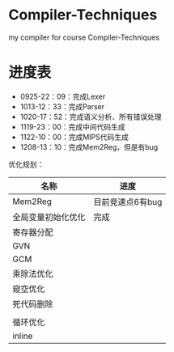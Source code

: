 # Compiler-Techniques

my compiler for course Compiler-Techniques

# 进度表

- 0925-22：09：完成Lexer
- 1013-12：33：完成Parser
- 1020-17：52：完成语义分析、所有错误处理
- 1119-23：00：完成中间代码生成
- 1122-10：00：完成MIPS代码生成
- 1208-13：10：完成Mem2Reg，但是有bug

优化规划：

| 名称               | 进度             |
| ------------------ | ---------------- |
| Mem2Reg            | 目前竞速点6有bug |
| 全局变量初始化优化 | 完成             |
| 寄存器分配         |                  |
| GVN                |                  |
| GCM                |                  |
| 乘除法优化         |                  |
| 窥空优化           |                  |
| 死代码删除         |                  |
|                    |                  |
| 循环优化           |                  |
| inline             |                  |


